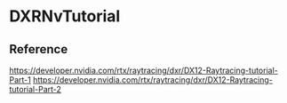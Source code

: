 # DXRNvTutorial

## Reference

https://developer.nvidia.com/rtx/raytracing/dxr/DX12-Raytracing-tutorial-Part-1
https://developer.nvidia.com/rtx/raytracing/dxr/DX12-Raytracing-tutorial-Part-2

